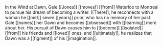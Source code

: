 In the Wind at Dawn, Gale [[Jones]] [[moves]] [[from]] Waterloo to Montreal to pursue his dream of becoming a writer. [[There]], he reconnects with a woman he [[met]] seven [[years]] prior, who has no memory of her past. Gale [[names]] her Dawn and becomes [[obsessed]] with [[learning]] more about her. His pursuit of Dawn causes him to [[become]] [[isolated]] [[from]] his friends and [[loved]] ones, and [[ultimately]], he realizes that Dawn was a [[figment]] of his [[imagination]]. 